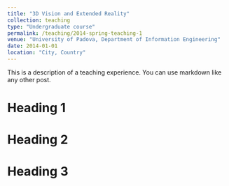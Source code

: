 ```yaml
---
title: "3D Vision and Extended Reality"
collection: teaching
type: "Undergraduate course"
permalink: /teaching/2014-spring-teaching-1
venue: "University of Padova, Department of Information Engineering"
date: 2014-01-01
location: "City, Country"
---
```


This is a description of a teaching experience. You can use markdown like any other post.

Heading 1
======

Heading 2
======

Heading 3
======